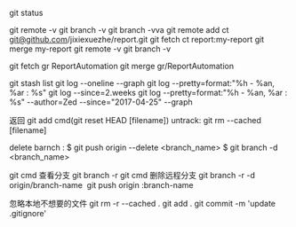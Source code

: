 git status

git remote -v
git branch -v
git branch -vva
git remote add ct git@github.com/jixiexuezhe/report.git
git fetch ct report:my-report
git merge my-report
git remote -v
git branch -v

git fetch gr ReportAutomation
git merge gr/ReportAutomation



git stash list
git log --oneline --graph
git log --pretty=format:"%h - %an, %ar : %s"
git log --since=2.weeks
git log --pretty=format:"%h - %an, %ar : %s" --author=Zed --since="2017-04-25" --graph

返回 git add cmd(git reset HEAD [filename])
untrack:
git rm --cached [filename]

delete barnch :
$ git push origin --delete <branch_name>
$ git branch -d <branch_name>

git cmd 查看分支
git branch -r 
git cmd 删除远程分支
git branch -r -d origin/branch-name  
git push origin :branch-name  


忽略本地不想要的文件
git rm -r --cached .
git add .
git commit -m 'update .gitignore'
